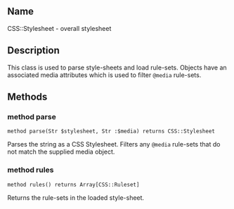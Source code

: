 Name
----

CSS::Stylesheet - overall stylesheet

Description
-----------

This class is used to parse style-sheets and load rule-sets. Objects have an associated media attributes which is used to filter `@media` rule-sets.

Methods
-------

### method parse

    method parse(Str $stylesheet, Str :$media) returns CSS::Stylesheet

Parses the string as a CSS Stylesheet. Filters any `@media` rule-sets that do not match the supplied media object.

### method rules

    method rules() returns Array[CSS::Ruleset]

Returns the rule-sets in the loaded style-sheet.

